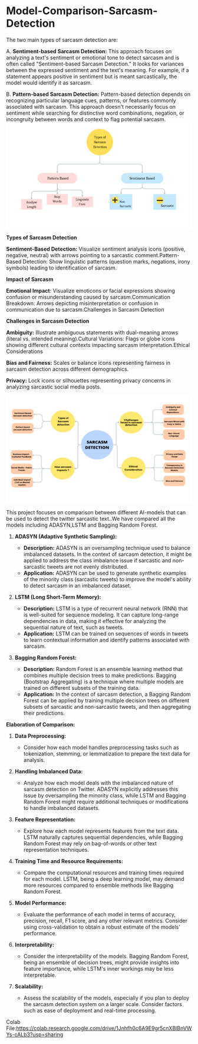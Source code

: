 # Model-Comparison-Sarcasm-Detection
The two main types of sarcasm detection are:

A. **Sentiment-based Sarcasm Detection:** This approach focuses on analyzing a text's sentiment or emotional tone to detect sarcasm and is often called "Sentiment-based Sarcasm Detection." It looks for variances between the expressed sentiment and the text's meaning. For example, if a statement appears positive in sentiment but is meant sarcastically, the model would identify it as sarcasm.

B. **Pattern-based Sarcasm Detection:** Pattern-based detection depends on recognizing particular language cues, patterns, or features commonly associated with sarcasm. This approach doesn't necessarily focus on sentiment while searching for distinctive word combinations, negation, or incongruity between words and context to flag potential sarcasm.
![Sarcasm-Detection](Images/1.png)

**Types of Sarcasm Detection**

**Sentiment-Based Detection:** Visualize sentiment analysis icons (positive, negative, neutral) with arrows pointing to a sarcastic comment.Pattern-Based Detection: Show linguistic patterns (question marks, negations, irony symbols) leading to identification of sarcasm.

**Impact of Sarcasm**

**Emotional Impact**: Visualize emoticons or facial expressions showing confusion or misunderstanding caused by sarcasm.Communication Breakdown: Arrows depicting misinterpretation or confusion in communication due to sarcasm.Challenges in Sarcasm Detection

**Challenges in Sarcasm Detection**

**Ambiguity:** Illustrate ambiguous statements with dual-meaning arrows (literal vs. intended meaning).Cultural Variations: Flags or globe icons showing different cultural contexts impacting sarcasm interpretation.Ethical Considerations

**Bias and Fairness:** Scales or balance icons representing fairness in sarcasm detection across different demographics.

**Privacy:** Lock icons or silhouettes representing privacy concerns in analyzing sarcastic social media posts.

![Sarcasm-Detection](Images/2.png)



This project focuses on comparison between different AI-models that can be used to detect the twitter sarcastic text..We have compared all the models including ADASYN,LSTM and Bagging Random Forest.



1. **ADASYN (Adaptive Synthetic Sampling):**
   - **Description:** ADASYN is an oversampling technique used to balance imbalanced datasets. In the context of sarcasm detection, it might be applied to address the class imbalance issue if sarcastic and non-sarcastic tweets are not evenly distributed.
   - **Application:** ADASYN can be used to generate synthetic examples of the minority class (sarcastic tweets) to improve the model's ability to detect sarcasm in an imbalanced dataset.

2. **LSTM (Long Short-Term Memory):**
   - **Description:** LSTM is a type of recurrent neural network (RNN) that is well-suited for sequence modeling. It can capture long-range dependencies in data, making it effective for analyzing the sequential nature of text, such as tweets.
   - **Application:** LSTM can be trained on sequences of words in tweets to learn contextual information and identify patterns associated with sarcasm.

3. **Bagging Random Forest:**
   - **Description:** Random Forest is an ensemble learning method that combines multiple decision trees to make predictions. Bagging (Bootstrap Aggregating) is a technique where multiple models are trained on different subsets of the training data.
   - **Application:** In the context of sarcasm detection, a Bagging Random Forest can be applied by training multiple decision trees on different subsets of sarcastic and non-sarcastic tweets, and then aggregating their predictions.

**Elaboration of Comparison:**

1. **Data Preprocessing:**
   - Consider how each model handles preprocessing tasks such as tokenization, stemming, or lemmatization to prepare the text data for analysis.

2. **Handling Imbalanced Data:**
   - Analyze how each model deals with the imbalanced nature of sarcasm detection on Twitter. ADASYN explicitly addresses this issue by oversampling the minority class, while LSTM and Bagging Random Forest might require additional techniques or modifications to handle imbalanced datasets.

3. **Feature Representation:**
   - Explore how each model represents features from the text data. LSTM naturally captures sequential dependencies, while Bagging Random Forest may rely on bag-of-words or other text representation techniques.

4. **Training Time and Resource Requirements:**
   - Compare the computational resources and training times required for each model. LSTM, being a deep learning model, may demand more resources compared to ensemble methods like Bagging Random Forest.

5. **Model Performance:**
   - Evaluate the performance of each model in terms of accuracy, precision, recall, F1 score, and any other relevant metrics. Consider using cross-validation to obtain a robust estimate of the models' performance.

6. **Interpretability:**
   - Consider the interpretability of the models. Bagging Random Forest, being an ensemble of decision trees, might provide insights into feature importance, while LSTM's inner workings may be less interpretable.

7. **Scalability:**
   - Assess the scalability of the models, especially if you plan to deploy the sarcasm detection system on a larger scale. Consider factors such as ease of deployment and real-time processing.

Colab File:https://colab.research.google.com/drive/1Jnhfh0c6A9E9gr5cnXBlBnVWYs-cALb3?usp=sharing
